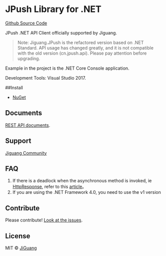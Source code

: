 # JPush Library for .NET

[Github Source Code](https://github.com/jpush/jpush-api-csharp-client)

JPush .NET API Client officially supported by Jiguang.

> Note: Jiguang.JPush is the refactored version based on .NET Standard. API usage has changed greatly, and it is not compatible with the old version (cn.jpush.api). Please pay attention before upgrading.

Example in the project is the .NET Core Console application.

Development Tools: Visual Studio 2017.

##Install

- [NuGet](https://preview.nuget.org/packages/Jiguang.JPush/)

## Documents

[REST API documents](https://docs.jiguang.cn/jpush/server/push/server_overview/).

## Support

[Jiguang Community](https://community.jiguang.cn/)

## FAQ

1. If there is a deadlock when the asynchronous method is invoked, ie [HttpResponse](https://github.com/jpush/jsms-api-csharp-client/blob/v2-dev/Jiguang.JSMS/Model/HttpResponse.cs), refer to this [article](https://blogs.msdn.microsoft.com/jpsanders/2017/08/28/asp-net-do-not-use-task-result-in-main-context/)。
2. If you are using the .NET Framework 4.0, you need to use the v1 version

## Contribute

Please contribute! [Look at the issues](https://github.com/jpush/jpush-api-csharp-client/issues).

## License
MIT © [JiGuang](/license)
